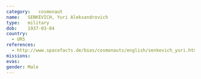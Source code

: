 ```yaml
---
category:	cosmonaut
name:	SENKEVICH, Yuri Aleksandrovich 
type:	military
dob:	1937-03-04
country:
  - URS
references:
  - http://www.spacefacts.de/bios/cosmonauts/english/senkevich_yuri.htm
missions:
evas:
gender:	Male
---
```

